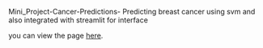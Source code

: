 
Mini_Project-Cancer-Predictions-
Predicting breast cancer using svm and also integrated with streamlit for interface

you can view the page [here](https://areddysathvik-breast-cancer-predictions-streamlitmain-t0q87w.streamlit.app/).
